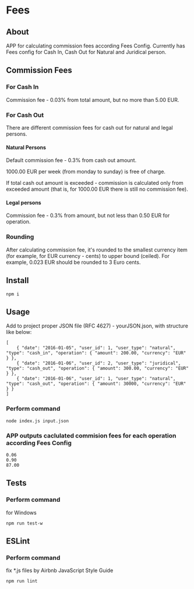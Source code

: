 # Fees

## About

APP for calculating commission fees according Fees Config.
Currently has Fees config for Cash In, Cash Out for Natural and Juridical person.

## Commission Fees

### For Cash In
Commission fee - 0.03% from total amount, but no more than 5.00 EUR.

### For Cash Out
There are different commission fees for cash out for natural and legal persons.

#### Natural Persons
Default commission fee - 0.3% from cash out amount.

1000.00 EUR per week (from monday to sunday) is free of charge.

If total cash out amount is exceeded - commission is calculated only from exceeded amount (that is, for 1000.00 EUR there is still no commission fee).

#### Legal persons
Commission fee - 0.3% from amount, but not less than 0.50 EUR for operation.

### Rounding
After calculating commission fee, it's rounded to the smallest currency item (for example, for EUR currency - cents) to upper bound (ceiled). For example, 0.023 EUR should be rounded to 3 Euro cents.

## Install
```npm i```

## Usage
Add to project proper JSON file (RFC 4627) - yourJSON.json, with structure like below:

```
[
    { "date": "2016-01-05", "user_id": 1, "user_type": "natural", "type": "cash_in", "operation": { "amount": 200.00, "currency": "EUR" } },
    { "date": "2016-01-06", "user_id": 2, "user_type": "juridical", "type": "cash_out", "operation": { "amount": 300.00, "currency": "EUR" } },
    { "date": "2016-01-06", "user_id": 1, "user_type": "natural", "type": "cash_out", "operation": { "amount": 30000, "currency": "EUR" } }
]
```

### Perform command

```node index.js input.json```

### APP outputs caclulated commision fees for each operation according Fees Config 

```
0.06
0.90
87.00
```

## Tests

### Perform command

for Windows
```
npm run test-w
```

## ESLint

### Perform command 

fix *.js files by Airbnb JavaScript Style Guide

```
npm run lint
```
